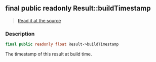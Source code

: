 ## final public readonly Result::buildTimestamp

> [Read it at the source](https://github.com/julien-boudry/Condorcet/blob/master/src/Result.php#L26)

### Description    

```php
final public readonly float Result->buildTimestamp 
```

The timestamp of this result at build time.
    